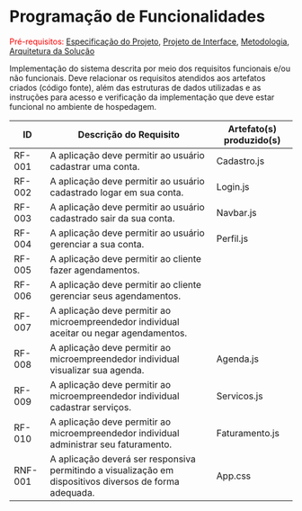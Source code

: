 # Programação de Funcionalidades

<span style="color:red">Pré-requisitos: <a href="https://github.com/ICEI-PUC-Minas-PMV-ADS/pmv-ads-2023-2-e4-proj-dad-t3-maisbeleza/blob/main/docs/02-Especifica%C3%A7%C3%A3o%20do%20Projeto.md"> Especificação do Projeto</a></span>, <a href="https://github.com/ICEI-PUC-Minas-PMV-ADS/pmv-ads-2023-2-e4-proj-dad-t3-maisbeleza/blob/main/docs/04-Projeto%20de%20Interface.md"> Projeto de Interface</a>, <a href="https://github.com/ICEI-PUC-Minas-PMV-ADS/pmv-ads-2023-2-e4-proj-dad-t3-maisbeleza/blob/main/docs/03-Metodologia.md"> Metodologia</a>, <a href="https://github.com/ICEI-PUC-Minas-PMV-ADS/pmv-ads-2023-2-e4-proj-dad-t3-maisbeleza/blob/main/docs/05-Arquitetura%20da%20Solu%C3%A7%C3%A3o.md"> Arquitetura da Solução</a>

Implementação do sistema descrita por meio dos requisitos funcionais e/ou não funcionais. Deve relacionar os requisitos atendidos aos artefatos criados (código fonte), além das estruturas de dados utilizadas e as instruções para acesso e verificação da implementação que deve estar funcional no ambiente de hospedagem.

|ID    | Descrição do Requisito  | Artefato(s) produzido(s) |
|------|-----------------------------------------|----|
|RF-001| A aplicação deve permitir ao usuário cadastrar uma conta. |  Cadastro.js | 
|RF-002| A aplicação deve permitir ao usuário cadastrado logar em sua conta. | Login.js | 
|RF-003| A aplicação deve permitir ao usuário cadastrado sair da sua conta.  |  Navbar.js |
|RF-004| A aplicação deve permitir ao usuário gerenciar a sua conta. | Perfil.js |
|RF-005| A aplicação deve permitir ao cliente fazer agendamentos. | |
|RF-006| A aplicação deve permitir ao cliente gerenciar seus agendamentos. |  |
|RF-007| A aplicação deve permitir ao microempreendedor individual aceitar ou negar agendamentos. |   |
|RF-008| A aplicação deve permitir ao microempreendedor individual visualizar sua agenda.   | Agenda.js |
|RF-009| A aplicação deve permitir ao microempreendedor individual cadastrar serviços.  | Servicos.js |
|RF-010| A aplicação deve permitir ao microempreendedor individual administrar seu faturamento.  | Faturamento.js  |
|RNF-001| A aplicação deverá ser responsiva permitindo a visualização em dispositivos diversos de forma adequada.  | App.css  |
